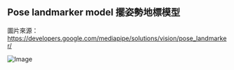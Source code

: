 ## Pose landmarker model 擺姿勢地標模型

圖片來源：https://developers.google.com/mediapipe/solutions/vision/pose_landmarker/

![Image](https://developers.google.com/static/mediapipe/images/solutions/pose_landmarks_index.png)
